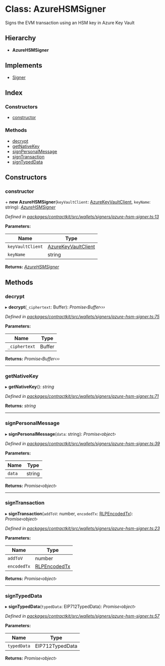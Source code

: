 # Class: AzureHSMSigner

Signs the EVM transaction using an HSM key in Azure Key Vault

## Hierarchy

* **AzureHSMSigner**

## Implements

* [Signer](../interfaces/_wallets_signers_signer_.signer.md)

## Index

### Constructors

* [constructor](_wallets_signers_azure_hsm_signer_.azurehsmsigner.md#constructor)

### Methods

* [decrypt](_wallets_signers_azure_hsm_signer_.azurehsmsigner.md#decrypt)
* [getNativeKey](_wallets_signers_azure_hsm_signer_.azurehsmsigner.md#getnativekey)
* [signPersonalMessage](_wallets_signers_azure_hsm_signer_.azurehsmsigner.md#signpersonalmessage)
* [signTransaction](_wallets_signers_azure_hsm_signer_.azurehsmsigner.md#signtransaction)
* [signTypedData](_wallets_signers_azure_hsm_signer_.azurehsmsigner.md#signtypeddata)

## Constructors

###  constructor

\+ **new AzureHSMSigner**(`keyVaultClient`: [AzureKeyVaultClient](_utils_azure_key_vault_client_.azurekeyvaultclient.md), `keyName`: string): *[AzureHSMSigner](_wallets_signers_azure_hsm_signer_.azurehsmsigner.md)*

*Defined in [packages/contractkit/src/wallets/signers/azure-hsm-signer.ts:13](https://github.com/celo-org/celo-monorepo/blob/master/packages/contractkit/src/wallets/signers/azure-hsm-signer.ts#L13)*

**Parameters:**

Name | Type |
------ | ------ |
`keyVaultClient` | [AzureKeyVaultClient](_utils_azure_key_vault_client_.azurekeyvaultclient.md) |
`keyName` | string |

**Returns:** *[AzureHSMSigner](_wallets_signers_azure_hsm_signer_.azurehsmsigner.md)*

## Methods

###  decrypt

▸ **decrypt**(`_ciphertext`: Buffer): *Promise‹Buffer‹››*

*Defined in [packages/contractkit/src/wallets/signers/azure-hsm-signer.ts:75](https://github.com/celo-org/celo-monorepo/blob/master/packages/contractkit/src/wallets/signers/azure-hsm-signer.ts#L75)*

**Parameters:**

Name | Type |
------ | ------ |
`_ciphertext` | Buffer |

**Returns:** *Promise‹Buffer‹››*

___

###  getNativeKey

▸ **getNativeKey**(): *string*

*Defined in [packages/contractkit/src/wallets/signers/azure-hsm-signer.ts:71](https://github.com/celo-org/celo-monorepo/blob/master/packages/contractkit/src/wallets/signers/azure-hsm-signer.ts#L71)*

**Returns:** *string*

___

###  signPersonalMessage

▸ **signPersonalMessage**(`data`: string): *Promise‹object›*

*Defined in [packages/contractkit/src/wallets/signers/azure-hsm-signer.ts:39](https://github.com/celo-org/celo-monorepo/blob/master/packages/contractkit/src/wallets/signers/azure-hsm-signer.ts#L39)*

**Parameters:**

Name | Type |
------ | ------ |
`data` | string |

**Returns:** *Promise‹object›*

___

###  signTransaction

▸ **signTransaction**(`addToV`: number, `encodedTx`: [RLPEncodedTx](../interfaces/_utils_signing_utils_.rlpencodedtx.md)): *Promise‹object›*

*Defined in [packages/contractkit/src/wallets/signers/azure-hsm-signer.ts:23](https://github.com/celo-org/celo-monorepo/blob/master/packages/contractkit/src/wallets/signers/azure-hsm-signer.ts#L23)*

**Parameters:**

Name | Type |
------ | ------ |
`addToV` | number |
`encodedTx` | [RLPEncodedTx](../interfaces/_utils_signing_utils_.rlpencodedtx.md) |

**Returns:** *Promise‹object›*

___

###  signTypedData

▸ **signTypedData**(`typedData`: EIP712TypedData): *Promise‹object›*

*Defined in [packages/contractkit/src/wallets/signers/azure-hsm-signer.ts:57](https://github.com/celo-org/celo-monorepo/blob/master/packages/contractkit/src/wallets/signers/azure-hsm-signer.ts#L57)*

**Parameters:**

Name | Type |
------ | ------ |
`typedData` | EIP712TypedData |

**Returns:** *Promise‹object›*

